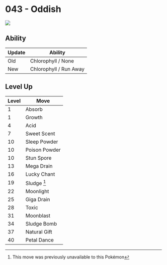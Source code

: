 # 043 - Oddish
![][043]

## Ability

Update | Ability
---    | ---
Old    | Chlorophyll / None
New    | Chlorophyll / Run Away

## Level Up

Level | Move
---   | ---
  1   | Absorb
  1   | Growth
  4   | Acid
  7   | Sweet Scent
 10   | Sleep Powder
 10   | Poison Powder
 10   | Stun Spore
 13   | Mega Drain
 16   | Lucky Chant
 19   | Sludge [^1]
 22   | Moonlight
 25   | Giga Drain
 28   | Toxic
 31   | Moonblast
 34   | Sludge Bomb
 37   | Natural Gift
 40   | Petal Dance




[^1]: This move was previously unavailable to this Pokémon

[043]: ../img/pokemon/043.png

